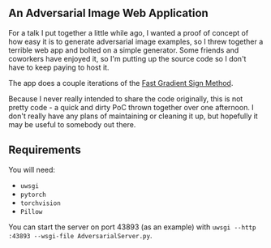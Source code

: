 ## An Adversarial Image Web Application
For a talk I put together a little while ago, I wanted a proof of concept of how easy it is to generate adversarial image examples, so I threw together a terrible web app and bolted on a simple generator. Some friends and coworkers have enjoyed it, so I'm putting up the source code so I don't have to keep paying to host it.

The app does a couple iterations of the [Fast Gradient Sign Method](https://pytorch.org/tutorials/beginner/fgsm_tutorial.html).

Because I never really intended to share the code originally, this is not pretty code - a quick and dirty PoC thrown together over one afternoon. I don't really have any plans of maintaining or cleaning it up, but hopefully it may be useful to somebody out there.

## Requirements
You will need:
* ``uwsgi``
* ``pytorch``
* ``torchvision``
* ``Pillow``

You can start the server on port 43893 (as an example) with ``uwsgi --http :43893 --wsgi-file AdversarialServer.py``.
